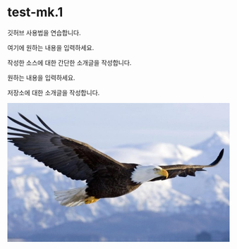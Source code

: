 # test-mk.1
깃허브 사용법을 연습합니다. 

여기에 원하는 내용을 입력하세요.

작성한 소스에 대한 간단한 소개글을 작성합니다.

원하는 내용을 입력하세요.

저장소에 대한 소개글을 작성합니다.

![멋진 독수리](./images/eagle.jpg)
